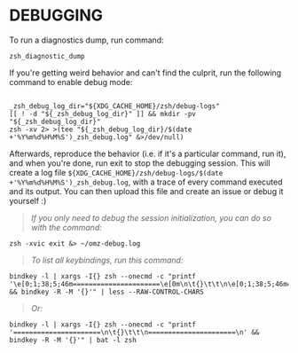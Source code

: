 # DEBUGGING

 To run a diagnostics dump, run command:
  
```shell
zsh_diagnostic_dump
```

  If you're getting weird behavior and can't find the culprit,
  run the following command to enable debug mode:

```shell

_zsh_debug_log_dir="${XDG_CACHE_HOME}/zsh/debug-logs"
[[ ! -d "${_zsh_debug_log_dir}" ]] && mkdir -pv "${_zsh_debug_log_dir}"
zsh -xv 2> >(tee "${_zsh_debug_log_dir}/$(date +'%Y%m%d%H%M%S')_zsh_debug.log" &>/dev/null)

```

Afterwards, reproduce the behavior (i.e. if it's a particular command, run it),
and when you're done, run exit to stop the debugging session.
This will create a log file `${XDG_CACHE_HOME}/zsh/debug-logs/$(date +'%Y%m%d%H%M%S')_zsh_debug.log`, with a trace of every command executed and its output.
You can then upload this file and create an issue or debug it yourself :)

> *If you only need to debug the session initialization, you can do so with the command:*

```shell
zsh -xvic exit &> ~/omz-debug.log
```

> *To list all keybindings, run this command:*

```shell
bindkey -l | xargs -I{} zsh --onecmd -c "printf '\e[0;1;38;5;46m======================\e[0m\n\t{}\t\t\n\e[0;1;38;5;46m======================\e[0m\n' && bindkey -R -M '{}'" | less --RAW-CONTROL-CHARS
```

> *Or:*

```shell
bindkey -l | xargs -I{} zsh --onecmd -c "printf '======================\n\t{}\t\t\n======================\n' && bindkey -R -M '{}'" | bat -l zsh
```
